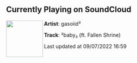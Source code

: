 ## Currently Playing on SoundCloud

[<img align="left" width="100" src="https://i1.sndcdn.com/artworks-hBUKxzQkJfGi4YiS-Vuzvdw-t500x500.jpg">](https://soundcloud.com/g-soiid/baby-ft-fallen-shrine)

**Artist**: gasoiid² 

**Track**: ²baby₂ (ft. Fallen Shrine)

Last updated at 09/07/2022 16:59
